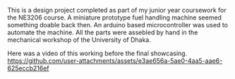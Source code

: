 This is a design project completed as part of my junior year coursework for the NE3206 course. A miniature prototype fuel handling machine seemed something doable back then.
An arduino based microcontroller was used to automate the machine. All the parts were assebled by hand in the mechanical workshop of the University of Dhaka.

Here was a video of this working before the final showcasing.
https://github.com/user-attachments/assets/e3ae656a-5ae0-4aa5-aae6-625eccb216ef

